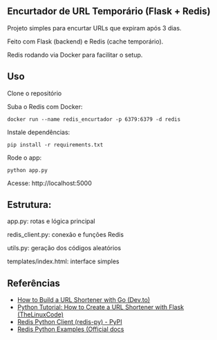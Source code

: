 ## Encurtador de URL Temporário (Flask + Redis)

Projeto simples para encurtar URLs que expiram após 3 dias.

Feito com Flask (backend) e Redis (cache temporário).

Redis rodando via Docker para facilitar o setup.

## Uso

Clone o repositório

Suba o Redis com Docker:
```
docker run --name redis_encurtador -p 6379:6379 -d redis

```

Instale dependências:
```
pip install -r requirements.txt

```

Rode o app:
```
python app.py
```

Acesse:
http://localhost:5000

## Estrutura:
app.py: rotas e lógica principal

redis_client.py: conexão e funções Redis

utils.py: geração dos códigos aleatórios

templates/index.html: interface simples

## Referências

- [How to Build a URL Shortener with Go (Dev.to)](https://dev.to/envitab/how-to-build-a-url-shortener-with-go-5hn5)  
- [Python Tutorial: How to Create a URL Shortener with Flask (TheLinuxCode)](https://thelinuxcode.com/python-tutorial-how-to-create-a-url-shortener-with-flask/)  
- [Redis Python Client (redis-py) - PyPI](https://pypi.org/project/redis/)
- [Redis Python Examples (Official docs](https://redis.readthedocs.io/en/stable/examples.html)


